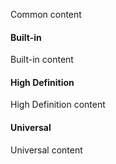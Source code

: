 <!-- select:start -->
<!-- select-menu-labels: Rendering Pipeline -->

Common content

#### Built-in <!-- select-option -->

Built-in content

#### High Definition <!-- select-option -->

High Definition content

#### Universal <!-- select-option -->

Universal content

<!-- select:end -->
